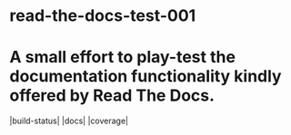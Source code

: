# read-the-docs-test-001
A small effort to play-test the documentation functionality kindly offered by Read The Docs.
========================

|build-status| |docs| |coverage|
